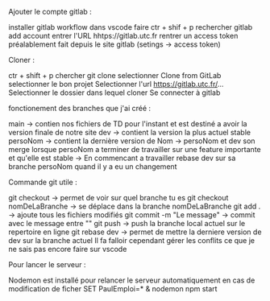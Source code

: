 Ajouter le compte gitlab :

installer gitlab workflow dans vscode faire ctr + shif + p rechercher gitlab add account entrer l'URL hhtps://gitlab.utc.fr
rentrer un access token préalablement fait depuis le site gitlab (setings -> access token)

Cloner :

ctr + shift + p
chercher git clone selectionner Clone from GitLab 
selectionner le bon projet
Selectionner l'url https://gitlab.utc.fr/...
Selectionner le dossier dans lequel cloner
Se connecter à gitlab

fonctionement des branches que j'ai créé :

main -> contien nos fichiers de TD pour l'instant et est destiné a avoir la version finale de notre site
dev -> contient la version la plus actuel stable
persoNom -> contient la dernière version de Nom
-> persoNom et dev son merge lorsque persoNom a terminer de travailler sur une feature importante et qu'elle est stable
-> En commencant a travailler rebase dev sur sa branche persoNom quand il y a eu un changement


Commande git utile :

git checkout -> permet de voir sur quel branche tu es
git checkout nomDeLaBranche -> se déplace dans la branche nomDeLaBranche
git add . -> ajoute tous les fichiers modifiés
git commit -m "Le message" -> commit avec le message entre ""
git push -> push la branche local actuel sur le repertoire en ligne
git rebase dev -> permet de mettre la derniere version de dev sur la branche actuel
Il fa falloir cependant gérer les conflits ce que je ne sais pas encore faire sur vscode


Pour lancer le serveur :

Nodemon est installé pour relancer le serveur automatiquement en cas de modification de ficher
SET PaulEmploi=* & nodemon npm start


